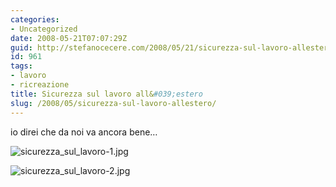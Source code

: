 ```yaml
---
categories:
- Uncategorized
date: 2008-05-21T07:07:29Z
guid: http://stefanocecere.com/2008/05/21/sicurezza-sul-lavoro-allestero/
id: 961
tags:
- lavoro
- ricreazione
title: Sicurezza sul lavoro all&#039;estero
slug: /2008/05/sicurezza-sul-lavoro-allestero/
---
```


io direi che da noi va ancora bene…
  
![sicurezza_sul_lavoro-1.jpg](http://stefanocecere.com/wp-content/uploads/sites/3/2008/05/sicurezza_sul_lavoro-1.jpg)

![sicurezza_sul_lavoro-2.jpg](http://stefanocecere.com/wp-content/uploads/sites/3/2008/05/sicurezza_sul_lavoro-2.jpg)